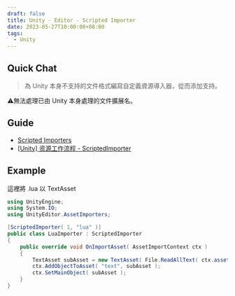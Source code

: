 ```yaml
---
draft: false
title: Unity - Editor - Scripted Importer
date: 2023-05-27T10:00:00+08:00
tags:
  - Unity
---
```


## Quick Chat

> 為 Unity 本身不支持的文件格式編寫自定義資源導入器，從而添加支持。

⚠️無法處理已由 Unity 本身處理的文件擴展名。

## Guide

- [Scripted Importers](https://docs.unity3d.com/Manual/ScriptedImporters.html)
- [[Unity] 资源工作流程 - ScriptedImporter](https://www.cnblogs.com/wildmelon/p/16087056.html)


## Example

這裡將 .lua 以 TextAsset 

```csharp
using UnityEngine;
using System.IO;
using UnityEditor.AssetImporters;

[ScriptedImporter( 1, "lua" )]
public class LuaImporter : ScriptedImporter 
{
    public override void OnImportAsset( AssetImportContext ctx ) 
    {
        TextAsset subAsset = new TextAsset( File.ReadAllText( ctx.assetPath ) );
        ctx.AddObjectToAsset( "text", subAsset );
        ctx.SetMainObject( subAsset );
    }
}
```

